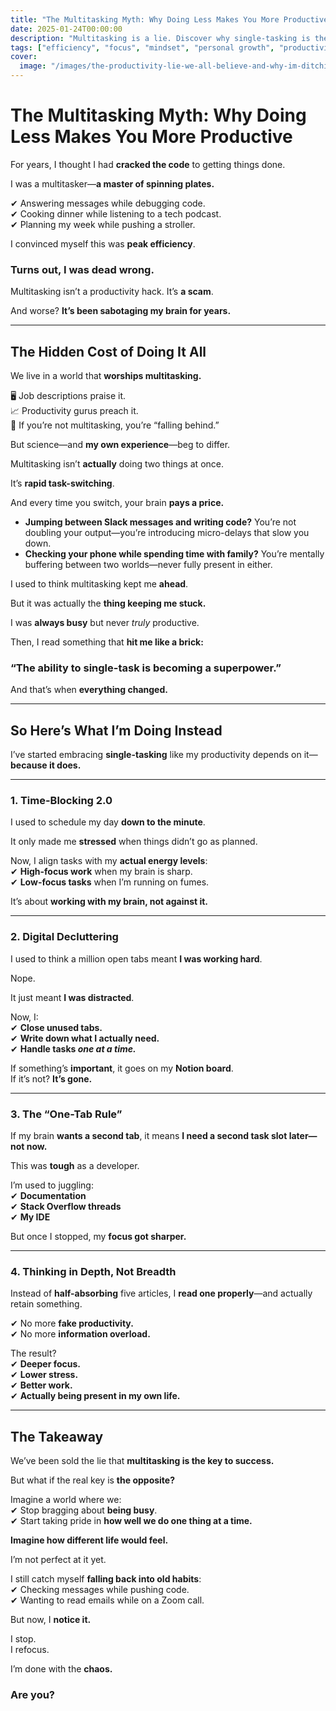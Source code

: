 ```yaml
---
title: "The Multitasking Myth: Why Doing Less Makes You More Productive"
date: 2025-01-24T00:00:00
description: "Multitasking is a lie. Discover why single-tasking is the real productivity superpower and how it’s transforming my focus and life."
tags: ["efficiency", "focus", "mindset", "personal growth", "productivity", "single-tasking"]
cover:
  image: "/images/the-productivity-lie-we-all-believe-and-why-im-ditching-it.png"
---
```

# **The Multitasking Myth: Why Doing Less Makes You More Productive**  

For years, I thought I had **cracked the code** to getting things done.  

I was a multitasker—**a master of spinning plates.**  

✔ Answering messages while debugging code.  
✔ Cooking dinner while listening to a tech podcast.  
✔ Planning my week while pushing a stroller.  

I convinced myself this was **peak efficiency**.  

### **Turns out, I was dead wrong.**  

Multitasking isn’t a productivity hack. It’s **a scam**.  

And worse? **It’s been sabotaging my brain for years.**  

---

## **The Hidden Cost of Doing It All**  

We live in a world that **worships multitasking.**  

🖥 Job descriptions praise it.  
📈 Productivity gurus preach it.  
📱 If you’re not multitasking, you’re “falling behind.”  

But science—and **my own experience**—beg to differ.  

Multitasking isn’t **actually** doing two things at once.  

It’s **rapid task-switching**.  

And every time you switch, your brain **pays a price.**  

- **Jumping between Slack messages and writing code?** You’re not doubling your output—you’re introducing micro-delays that slow you down.  
- **Checking your phone while spending time with family?** You’re mentally buffering between two worlds—never fully present in either.  

I used to think multitasking kept me **ahead**.  

But it was actually the **thing keeping me stuck.**  

I was **always busy** but never *truly* productive.  

Then, I read something that **hit me like a brick:**  

### **“The ability to single-task is becoming a superpower.”**  

And that’s when **everything changed.**  

---

## **So Here’s What I’m Doing Instead**  

I’ve started embracing **single-tasking** like my productivity depends on it—**because it does.**  

---

### **1. Time-Blocking 2.0**  
I used to schedule my day **down to the minute**.  

It only made me **stressed** when things didn’t go as planned.  

Now, I align tasks with my **actual energy levels**:  
✔ **High-focus work** when my brain is sharp.  
✔ **Low-focus tasks** when I’m running on fumes.  

It’s about **working with my brain, not against it.**  

---

### **2. Digital Decluttering**  
I used to think a million open tabs meant **I was working hard**.  

Nope.  

It just meant **I was distracted**.  

Now, I:  
✔ **Close unused tabs.**  
✔ **Write down what I actually need.**  
✔ **Handle tasks *one at a time.***  

If something’s **important**, it goes on my **Notion board**.  
If it’s not? **It’s gone.**  

---

### **3. The “One-Tab Rule”**  
If my brain **wants a second tab**, it means **I need a second task slot later—not now.**  

This was **tough** as a developer.  

I’m used to juggling:  
✔ **Documentation**  
✔ **Stack Overflow threads**  
✔ **My IDE**  

But once I stopped, my **focus got sharper.**  

---

### **4. Thinking in Depth, Not Breadth**  
Instead of **half-absorbing** five articles, I **read one properly**—and actually retain something.  

✔ No more **fake productivity.**  
✔ No more **information overload.**  

The result?  
✔ **Deeper focus.**  
✔ **Lower stress.**  
✔ **Better work.**  
✔ **Actually being present in my own life.**  

---

## **The Takeaway**  

We’ve been sold the lie that **multitasking is the key to success.**  

But what if the real key is **the opposite?**  

Imagine a world where we:  
✔ Stop bragging about **being busy**.  
✔ Start taking pride in **how well we do one thing at a time.**  

**Imagine how different life would feel.**  

I’m not perfect at it yet.  

I still catch myself **falling back into old habits**:  
✔ Checking messages while pushing code.  
✔ Wanting to read emails while on a Zoom call.  

But now, I **notice it.**  

I stop.  
I refocus.  

I’m done with the **chaos.**  

### **Are you?**